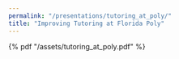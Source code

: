 ```yaml
---
permalink: "/presentations/tutoring_at_poly/"
title: "Improving Tutoring at Florida Poly"
---
```


<link rel="stylesheet" href="/assets/css/wide.css">

{% pdf "/assets/tutoring_at_poly.pdf" %}